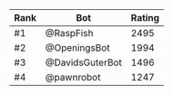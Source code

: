 Rank|Bot|Rating
---|---|---
#1|@RaspFish|2495
#2|@OpeningsBot|1994
#3|@DavidsGuterBot|1496
#4|@pawnrobot|1247
